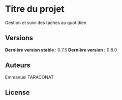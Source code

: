 # Titre du projet

Gestion et suivi des taches au quotidien.



## Versions

**Dernière version stable :** 0.7.5
**Dernière version :** 0.8.0


## Auteurs

Emmanuel TARACONAT


## License

